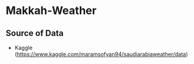 # Makkah-Weather

## Source of Data
- Kaggle (https://www.kaggle.com/maramsofyan94/saudiarabiaweather/data)
